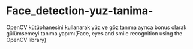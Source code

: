 # Face_detection-yuz-tanima-

OpenCV kütüphanesini kullanarak yüz ve göz tanıma ayrıca bonus olarak gülümsemeyi tanıma yapımı(Face, eyes and smile recognition using the OpenCV library)
